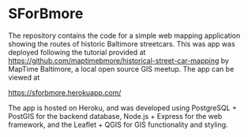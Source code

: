 # SForBmore
The repository contains the code for a simple web mapping application showing the routes of historic Baltimore streetcars. This was app was deployed following the tutorial provided at https://github.com/maptimebmore/historical-street-car-mapping by MapTime Baltimore, a local open source GIS meetup. The app can be viewed at 

https://sforbmore.herokuapp.com/

The app is hosted on Heroku, and was developed using PostgreSQL + PostGIS for the backend database, Node.js + Express for the web framework, and the Leaflet + QGIS for GIS functionality and styling. 
